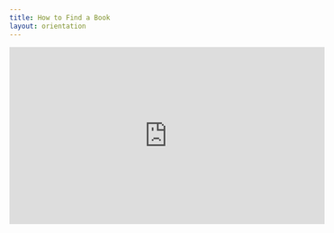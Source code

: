 ```yaml
---
title: How to Find a Book
layout: orientation
---
```


<iframe width="560" height="315" src="https://www.youtube.com/embed/D8CSCxGExlA" title="Looking for a book?" frameborder="0" allow="accelerometer; autoplay; clipboard-write; encrypted-media; gyroscope; picture-in-picture; web-share" referrerpolicy="strict-origin-when-cross-origin" allowfullscreen></iframe>

